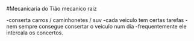 #Mecanicaria do Tião mecanico raiz

-conserta carros / caminhonetes / suv
-cada veiculo tem certas tarefas
-nem sempre consegue consertar o veiculo num dia
-frequentemente ele intercala os concertos. 